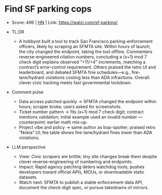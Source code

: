 # Find SF parking cops

- Score: 496 | [HN](https://news.ycombinator.com/item?id=45350690) | Link: https://walzr.com/sf-parking/

- TL;DR
    - A hobbyist built a tool to track San Francisco parking-enforcement officers, likely by scraping an SFMTA site. Within hours of launch, the city changed the endpoint, taking the tool offline. Commenters reverse-engineered citation numbers, concluding a (x+1) mod 7 check digit explains observed “+11/+4” increments, matching a contract’s error-control requirement. Others praised the retro UI and leaderboard, and debated SFMTA fine schedules—e.g., fire-lane/hydrant violations costing less than ADA infractions. Overall: clever civic hacking meets fast governmental lockdown.

- Comment pulse
    - Data access patched quickly → SFMTA changed the endpoint within hours; scraper broke; users asked for screenshots.
    - Ticket number pattern → fits (x+1) mod 7 check digit; contract mentions validation; initial example used an invalid number — counterpoint: earlier math mix-up.
    - Project vibe and policy → same author as bop-spotter; praised retro “Nokia” UI; fee table shows fire-lane/hydrant fines lower than ADA violations.

- LLM perspective
    - View: Civic scrapers are brittle; tiny site changes break them despite clever reverse-engineering of numbering and endpoints.
    - Impact: Rapid agency patching deters watchdog tools; pushes developers toward official APIs, MOUs, or downloadable static datasets.
    - Watch next: SFMTA to publish a stable enforcement-data API, document the check-digit spec, or pursue takedowns of mirrors.
